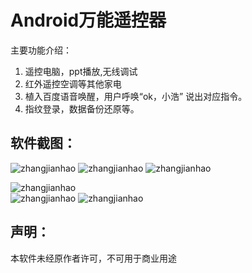 # Android万能遥控器
主要功能介绍：
1. 遥控电脑，ppt播放,无线调试
2. 红外遥控空调等其他家电
3. 植入百度语音唤醒，用户呼唤“ok，小浩” 说出对应指令。
4. 指纹登录，数据备份还原等。
## 软件截图：

![zhangjianhao](https://github.com/zhangjianhao/RemoteControler/blob/master/imgs/1.png)
![zhangjianhao](https://github.com/zhangjianhao/RemoteControler/blob/master/imgs/2.png)
![zhangjianhao](https://github.com/zhangjianhao/RemoteControler/blob/master/imgs/3.png)

![zhangjianhao](https://github.com/zhangjianhao/RemoteControler/blob/master/imgs/4.png)<br/>
![zhangjianhao](https://github.com/zhangjianhao/RemoteControler/blob/master/imgs/5.png)
![zhangjianhao](https://github.com/zhangjianhao/RemoteControler/blob/master/imgs/6.png)

## 声明：
本软件未经原作者许可，不可用于商业用途
